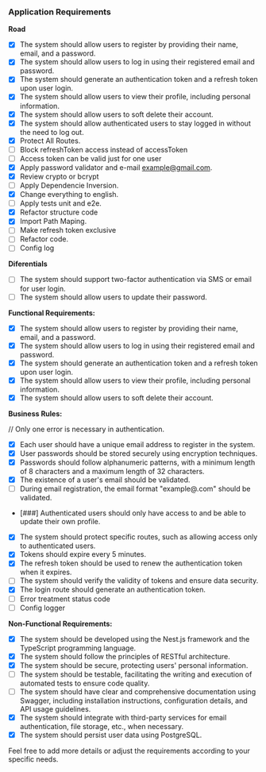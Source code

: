### Application Requirements

**Road**
- [X] The system should allow users to register by providing their name, email, and a password.
- [X] The system should allow users to log in using their registered email and password.
- [X] The system should generate an authentication token and a refresh token upon user login.
- [X] The system should allow users to view their profile, including personal information.
- [X] The system should allow users to soft delete their account.
- [X] The system should allow authenticated users to stay logged in without the need to log out.
- [X] Protect All Routes.
- [ ] Block refreshToken access instead of accessToken
- [ ] Access token can be valid just for one user
- [X] Apply password validator and e-mail example@gmail.com.
- [X] Review crypto or bcrypt
- [ ] Apply Dependencie Inversion.
- [X] Change everything to english.
- [ ] Apply tests unit and e2e.
- [X] Refactor structure code
- [X] Import Path Maping.
- [ ] Make refresh token exclusive
- [ ] Refactor code.
- [ ] Config log

**Diferentials**
- [ ] The system should support two-factor authentication via SMS or email for user login.
- [ ] The system should allow users to update their password.

**Functional Requirements:**
- [X] The system should allow users to register by providing their name, email, and a password.
- [X] The system should allow users to log in using their registered email and password.
- [X] The system should generate an authentication token and a refresh token upon user login.
- [X] The system should allow users to view their profile, including personal information.
- [X] The system should allow users to soft delete their account.

**Business Rules:**

// Only one error is necessary in authentication.

- [X] Each user should have a unique email address to register in the system.
- [X] User passwords should be stored securely using encryption techniques.
- [X] Passwords should follow alphanumeric patterns, with a minimum length of 8 characters and a maximum length of 32 characters.
- [X] The existence of a user's email should be validated.
- [ ] During email registration, the email format "example@.com" should be validated.
- [###] Authenticated users should only have access to and be able to update their own profile.
- [X] The system should protect specific routes, such as allowing access only to authenticated users.
- [X] Tokens should expire every 5 minutes.
- [X] The refresh token should be used to renew the authentication token when it expires.
- [ ] The system should verify the validity of tokens and ensure data security.
- [X] The login route should generate an authentication token.
- [ ] Error treatment status code
- [ ] Config logger

**Non-Functional Requirements:**

- [X] The system should be developed using the Nest.js framework and the TypeScript programming language.
- [X] The system should follow the principles of RESTful architecture.
- [X] The system should be secure, protecting users' personal information.
- [ ] The system should be testable, facilitating the writing and execution of automated tests to ensure code quality.
- [ ] The system should have clear and comprehensive documentation using Swagger, including installation instructions, configuration details, and API usage guidelines.
- [X] The system should integrate with third-party services for email authentication, file storage, etc., when necessary.
- [X] The system should persist user data using PostgreSQL.

Feel free to add more details or adjust the requirements according to your specific needs.